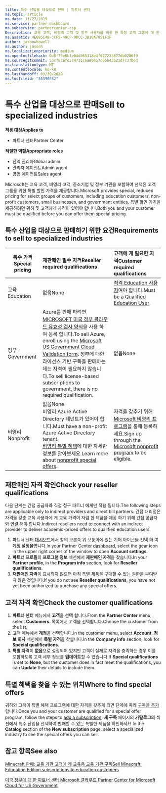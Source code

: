 ```yaml
---
title: 특수 산업을 대상으로 판매 | 파트너 센터
ms.topic: article
ms.date: 11/27/2019
ms.service: partner-dashboard
ms.subservice: partnercenter-csp
Description: 교육 고객, 비영리 고객 및 정부 사용자를 비롯 한 특정 고객 그룹에 대 한 Microsoft의 특별 한 가격 책정 가격에 대해 알아보세요.
ms.assetid: 4E085C48-3CF5-49CF-9DCC-3D18A7051F1F
author: jasonwhowell
ms.author: jasonh
ms.localizationpriority: medium
ms.openlocfilehash: 0d6f79e6bfe04d065318e4f927233877db0286f9
ms.sourcegitcommit: 5dcf8cefd2c4731c6a80e57c65b43521d7c37b6d
ms.translationtype: MT
ms.contentlocale: ko-KR
ms.lasthandoff: 03/30/2020
ms.locfileid: "80390982"
---
```

# <a name="sell-to-specialized-industries"></a><span data-ttu-id="34dda-103">특수 산업을 대상으로 판매</span><span class="sxs-lookup"><span data-stu-id="34dda-103">Sell to specialized industries</span></span>

<span data-ttu-id="34dda-104">**적용 대상**</span><span class="sxs-lookup"><span data-stu-id="34dda-104">**Applies to**</span></span>

- <span data-ttu-id="34dda-105">파트너 센터</span><span class="sxs-lookup"><span data-stu-id="34dda-105">Partner Center</span></span>

<span data-ttu-id="34dda-106">**적절한 역할**</span><span class="sxs-lookup"><span data-stu-id="34dda-106">**Appropriate roles**</span></span>

- <span data-ttu-id="34dda-107">전역 관리자</span><span class="sxs-lookup"><span data-stu-id="34dda-107">Global admin</span></span>
- <span data-ttu-id="34dda-108">관리자 에이전트</span><span class="sxs-lookup"><span data-stu-id="34dda-108">Admin agent</span></span>
- <span data-ttu-id="34dda-109">영업 에이전트</span><span class="sxs-lookup"><span data-stu-id="34dda-109">Sales agent</span></span>

<span data-ttu-id="34dda-110">Microsoft는 교육 고객, 비영리 고객, 중소기업 및 정부 기관을 포함하여 선택된 고객 그룹을 위한 특별 할인 가격을 제공합니다.</span><span class="sxs-lookup"><span data-stu-id="34dda-110">Microsoft provides special, reduced pricing for select groups of customers, including education customers, non-profit customers, small businesses, and government entities.</span></span> <span data-ttu-id="34dda-111">특별 할인 가격을 제공하려면 귀하 및 고객에게 자격이 있어야 합니다.</span><span class="sxs-lookup"><span data-stu-id="34dda-111">Both you and your customer must be qualified before you can offer them special pricing.</span></span> 

## <a name="requirements-to-sell-to-specialized-industries"></a><span data-ttu-id="34dda-112">특수 산업을 대상으로 판매하기 위한 요건</span><span class="sxs-lookup"><span data-stu-id="34dda-112">Requirements to sell to specialized industries</span></span>

|<span data-ttu-id="34dda-113">**특수 가격**</span><span class="sxs-lookup"><span data-stu-id="34dda-113">**Special pricing**</span></span>   |<span data-ttu-id="34dda-114">**재판매인 필수 자격**</span><span class="sxs-lookup"><span data-stu-id="34dda-114">**Reseller required qualifications**</span></span>   |<span data-ttu-id="34dda-115">**고객에 게 필요한 자격**</span><span class="sxs-lookup"><span data-stu-id="34dda-115">**Customer required qualifications**</span></span>   |
|----------------------------|:---------------------------------|:------------------------------------------|
|<span data-ttu-id="34dda-116">교육</span><span class="sxs-lookup"><span data-stu-id="34dda-116">Education</span></span>   |<span data-ttu-id="34dda-117">없음</span><span class="sxs-lookup"><span data-stu-id="34dda-117">None</span></span>   | <span data-ttu-id="34dda-118">[적격 Education 사용자](https://www.microsoftvolumelicensing.com/DocumentSearch.aspx?Mode=3&DocumentTypeId=7)여야 합니다.</span><span class="sxs-lookup"><span data-stu-id="34dda-118">Must be a [Qualified Education User](https://www.microsoftvolumelicensing.com/DocumentSearch.aspx?Mode=3&DocumentTypeId=7).</span></span>   |
|<span data-ttu-id="34dda-119">정부</span><span class="sxs-lookup"><span data-stu-id="34dda-119">Government</span></span>   |<span data-ttu-id="34dda-120">Azure를 판매 하려면 [MICROSOFT 미국 정부 클라우드 유효성 검사 양식](https://azuregov.microsoft.com/csp)을 사용 하 여 등록 합니다.</span><span class="sxs-lookup"><span data-stu-id="34dda-120">To sell Azure, enroll using the [Microsoft US Government Cloud Validation form](https://azuregov.microsoft.com/csp).</span></span> <span data-ttu-id="34dda-121">정부에 대한 라이선스 기반 구독을 판매하는 데는 자격이 필요하지 않습니다.</span><span class="sxs-lookup"><span data-stu-id="34dda-121">To sell license-based subscriptions to government, there is no required qualification.</span></span>|   <span data-ttu-id="34dda-122">없음</span><span class="sxs-lookup"><span data-stu-id="34dda-122">None</span></span>|
|<span data-ttu-id="34dda-123">비영리</span><span class="sxs-lookup"><span data-stu-id="34dda-123">Nonprofit</span></span>  |<span data-ttu-id="34dda-124">없음</span><span class="sxs-lookup"><span data-stu-id="34dda-124">None</span></span><br><span data-ttu-id="34dda-125">비영리 Azure Active Directory 테넌트가 있어야 합니다.</span><span class="sxs-lookup"><span data-stu-id="34dda-125">Must have a non-profit Azure Active Directory tenant.</span></span><br><span data-ttu-id="34dda-126">[비영리 특별 혜택](https://assetsprod.microsoft.com/mpn/nonprofit-skus-in-csp-faq.pdf)에 대한 자세한 정보를 알아보세요.</span><span class="sxs-lookup"><span data-stu-id="34dda-126">Learn more about [nonprofit special offers](https://assetsprod.microsoft.com/mpn/nonprofit-skus-in-csp-faq.pdf).</span></span>   |<span data-ttu-id="34dda-127">자격을 갖추기 위해 [Microsoft 비영리 프로그램](https://nonprofit.microsoft.com/#/register)을 통해 등록하세요.</span><span class="sxs-lookup"><span data-stu-id="34dda-127">Sign up through the [Microsoft nonprofit program](https://nonprofit.microsoft.com/#/register) to be eligible.</span></span>   |


## <a name="check-your-reseller-qualifications"></a><span data-ttu-id="34dda-128">재판매인 자격 확인</span><span class="sxs-lookup"><span data-stu-id="34dda-128">Check your reseller qualifications</span></span>

<span data-ttu-id="34dda-129">다음 단계는 간접 공급자와 직접 청구 파트너 에게만 적용 됩니다.</span><span class="sxs-lookup"><span data-stu-id="34dda-129">The following steps are applicable only to indirect providers and direct bill partners.</span></span> <span data-ttu-id="34dda-130">간접 대리점은 자격을 갖춘 교육 사용자에 게 교육 가격이 저렴 한 제품을 제공 하기 위해 간접 공급자와 연결 해야 합니다.</span><span class="sxs-lookup"><span data-stu-id="34dda-130">Indirect resellers need to connect with an indirect provider to deliver academic-priced offers to qualified education users.</span></span> 

1.  <span data-ttu-id="34dda-131">파트너 센터 [대시보드](https://partner.microsoft.com/dashboard)에서 창의 오른쪽 위 모퉁이에 있는 기어 아이콘을 선택 하 여 **계정 설정을**엽니다.</span><span class="sxs-lookup"><span data-stu-id="34dda-131">In your Partner Center [dashboard](https://partner.microsoft.com/dashboard), select the gear icon in the upper right corner of the window to open **Account settings**.</span></span>
2.  <span data-ttu-id="34dda-132">**파트너 프로필**의 **프로그램 정보** 섹션에서 **재판매인 자격**을 찾습니다.</span><span class="sxs-lookup"><span data-stu-id="34dda-132">In your **Partner profile**, in the **Program info** section, look for **Reseller qualifications**.</span></span>
3.  <span data-ttu-id="34dda-133">**재판매인 자격**이 표시되지 않으면 아직 특별 제품을 구매할 수 있는 권한을 부여받지 않은 것입니다.</span><span class="sxs-lookup"><span data-stu-id="34dda-133">If you do not see **Reseller qualifications**, you have not yet been authorized to purchase any special offers.</span></span>

## <a name="check-the-customer-qualifications"></a><span data-ttu-id="34dda-134">고객 자격 확인</span><span class="sxs-lookup"><span data-stu-id="34dda-134">Check the customer qualifications</span></span>

1.  <span data-ttu-id="34dda-135">**파트너 센터** 메뉴에서 **고객**을 선택 합니다.</span><span class="sxs-lookup"><span data-stu-id="34dda-135">From the **Partner Center** menu, select **Customers**.</span></span> <span data-ttu-id="34dda-136">목록에서 고객을 선택합니다.</span><span class="sxs-lookup"><span data-stu-id="34dda-136">Choose the customer from the list.</span></span>
2.  <span data-ttu-id="34dda-137">고객 메뉴에서 **계정**을 선택합니다.</span><span class="sxs-lookup"><span data-stu-id="34dda-137">In the customer menu, select **Account**.</span></span> <span data-ttu-id="34dda-138">**정보 회사** 섹션에서 **특별 자격**을 찾습니다.</span><span class="sxs-lookup"><span data-stu-id="34dda-138">In the **Company info** section, look for **Special qualifications**.</span></span>
3.  <span data-ttu-id="34dda-139">**특별 자격**이 **없음**으로 설정되어 있지만 고객이 실제로 자격을 충족하는 경우 이를 포함하도록 고객 세부 정보를 **업데이트**할 수 있습니다.</span><span class="sxs-lookup"><span data-stu-id="34dda-139">If **Special qualifications** is set to **None**, but the customer does in fact meet the qualifications, you can **Update** their details to include them.</span></span>

## <a name="where-to-find-special-offers"></a><span data-ttu-id="34dda-140">특별 혜택을 찾을 수 있는 위치</span><span class="sxs-lookup"><span data-stu-id="34dda-140">Where to find special offers</span></span>

<span data-ttu-id="34dda-141">귀하와 고객이 특별 혜택 프로그램에 대한 자격을 갖추게 되면 단계에 따라 [구독을 추가](create-a-new-subscription.md)합니다.</span><span class="sxs-lookup"><span data-stu-id="34dda-141">Once you and your customer are qualified for a special offer program, follow the steps to [add a subscription](create-a-new-subscription.md).</span></span> <span data-ttu-id="34dda-142">**새 구독** 페이지의 **카탈로그**의 섹션에서 특수 산업을 선택하여 판매할 수 있는 특별한 제품을 확인하세요.</span><span class="sxs-lookup"><span data-stu-id="34dda-142">In the **Catalog** section of the **New subscription** page, select a specialized industry to see the special offers you can sell.</span></span>

## <a name="see-also"></a><span data-ttu-id="34dda-143">참고 항목</span><span class="sxs-lookup"><span data-stu-id="34dda-143">See also</span></span>

[<span data-ttu-id="34dda-144">Minecraft 판매: 교육 기관 고객에 게 교육용 교육 기관 구독</span><span class="sxs-lookup"><span data-stu-id="34dda-144">Sell Minecraft: Education Edition subscriptions to education customers</span></span>](minecraft-subscriptions.md)

[<span data-ttu-id="34dda-145">미국 정부에 대 한 파트너 센터 Microsoft 클라우드</span><span class="sxs-lookup"><span data-stu-id="34dda-145"> Partner Center for Microsoft Cloud for US Government</span></span>](partner-center-for-microsoft-us-govt-cloud.md)


 

 

 




